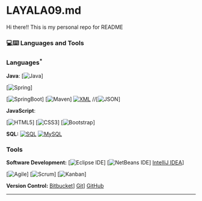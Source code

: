 

# LAYALA09.md
Hi there!!
This is my personal repo for README

### 💻:keyboard: Languages and Tools 

### Languages<sup>*</sup>

 
  **Java**: 
  [![Java](https://img.shields.io/badge/Java-orange?style=flat&logo=java&logoColor=white&link=https:)]


  [![Spring](https://img.shields.io/badge/-Spring-lightgray?style=flat&logo=spring&link)]
 
 
  [![SpringBoot](https://img.shields.io/badge/-Springboot-black?style=flat&logo=springboot&link=https: )]
  [![Maven](https://img.shields.io/badge/Maven-C71A36?style=flat&logo=apache-maven&link=hhttps://github.com/Quananhle/Java-Web-Developer)]
   [![XML](https://img.shields.io/badge/-XML-orange?style=flat&logo=xml&link=https://github.com/Quananhle/Java-Web-Developer)](https://github.com/Quananhle/Java-Web-//Developer)
  //[![JSON](https://img.shields.io/badge/-JSON-lightgray?style=flat&logo=json&link=https:)]

  **JavaScript**: 
 
  [![HTML5](https://img.shields.io/badge/-HTML5-E34F26?style=flat&logo=html5&logoColor=white&link=https://github.com/Quananhle/Front-End-Dev)]
  [![CSS3](https://img.shields.io/badge/-CSS3-1572B6?style=flat&logo=css3&link=https://github.com/Quananhle/Front-End-Dev)] 
  [![Bootstrap](https://img.shields.io/badge/-Bootstrap-purple?style=flat&logo=bootstrap&link=https://github.com/Quananhle/Front-End-Dev)]

  **SQL:**
  [![SQL](https://img.shields.io/badge/-SQL-orange?style=flat&logo=sql&link=https://github.com/Quananhle)](https://github.com/Quananhle)
  [![MySQL](https://img.shields.io/badge/-MySQL-lightgray?style=flat&logo=mysql&link=https://github.com/Quananhle)](https://github.com/Quananhle)
  

### Tools

**Software Development:**
[![Eclipse IDE](https://img.shields.io/badge/-darkblue?style=flat&logo=Eclipse-IDE&logoColor=white&link=https://github.com/Quananhle "Eclipse IDE")]
[![NetBeans IDE](https://img.shields.io/badge/-1B6AC6?style=flat&logo=Apache-NetBeans-IDE&logoColor=white&link=https://github.com/Quananhle "NetBeans IDE")]
[IntelliJ IDEA](https://img.shields.io/badge/-red?style=flat&logo=IntelliJ-IDEA&logoColor=white&link=https://github.com/Quananhle "IntelliJ IDEA")]



[![Agile](https://img.shields.io/badge/Agile-blue?style=flat&logo=Agile&logoColor=white&link=https://github.com/Quananhle "Agile")] [![Scrum](https://img.shields.io/badge/Scrum-green?style=flat&logo=Scrum&logoColor=white&link=https://github.com/Quananhle "Scrum")] [![Kanban](https://img.shields.io/badge/Kanban-red?style=flat&logo=Kanban&logoColor=white&link=https://github.com/Quananhle "Kanban")]

**Version Control:**
[Bitbucket](https://img.shields.io/badge/-Bitbucket-blue?style=flat&logo=bitbucket&link=https://github.com/Quananhle)]
[Git](https://img.shields.io/badge/-Git-black?style=flat&logo=git&link=https://github.com/Quananhle)]
[GitHub](https://img.shields.io/badge/-GitHub-181717?style=flat&logo=github&link=https:)



---

